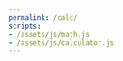 ```yaml
---
permalink: /calc/
scripts: 
- /assets/js/math.js
- /assets/js/calculator.js
---
```

<script src="{{ site.baseurl }}/assets/js/math.js"></script>
<script src="{{ site.baseurl }}/assets/js/calculator.js"></script>

<div id="calculator" />
<script>onDivLoad()</script>
